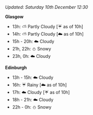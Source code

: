 *Updated: Saturday 10th December 12:30*

**Glasgow**

* 13h: :partly_sunny: Partly Cloudy [:umbrella: as of 10h]
* 14h: :partly_sunny: Partly Cloudy [:cloud: as of 10h]
* 15h - 20h: :cloud: Cloudy
* 21h, 22h: :snowman: Snowy
* 23h, 0h: :cloud: Cloudy

**Edinburgh**

* 13h - 15h: :cloud: Cloudy
* 16h: :umbrella: Rainy [:cloud: as of 10h]
* 17h: :cloud: Cloudy [:umbrella: as of 10h]
* 18h - 21h: :cloud: Cloudy
* 22h - 0h: :snowman: Snowy
